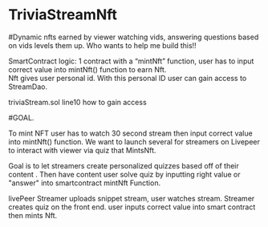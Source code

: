 # TriviaStreamNft
#Dynamic nfts earned by viewer watching vids, answering questions based on vids levels them up. Who wants to help me build this!!

SmartContract logic: 1 contract with a “mintNft” function, user has to input correct value into mintNft() function to earn Nft.   
Nft gives user personal id. With this personal ID user can gain access to StreamDao.

 triviaStream.sol line10 how to gain access


#GOAL.

To mint NFT user has to watch 30 second stream then input correct value into mintNft() function. We want to launch several for streamers on Livepeer to interact with viewer via quiz that MintsNft.

Goal is to let streamers create personalized quizzes based off of their content . Then have content user solve quiz by inputting right value or "answer" into smartcontract mintNft Function. 

livePeer Streamer uploads snippet stream, user watches stream. Streamer creates quiz on the front end. user inputs correct value into smart contract then mints Nft.


